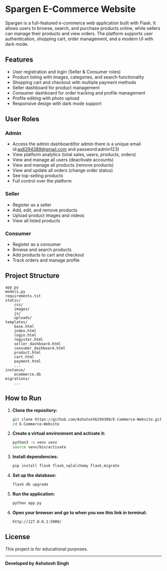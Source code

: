 # Spargen E-Commerce Website

Spargen is a full-featured e-commerce web application built with Flask. It allows users to browse, search, and purchase products online, while sellers can manage their products and view orders. The platform supports user authentication, shopping cart, order management, and a modern UI with dark mode.

## Features

- User registration and login (Seller & Consumer roles)
- Product listing with images, categories, and search functionality
- Shopping cart and checkout with multiple payment methods
- Seller dashboard for product management
- Consumer dashboard for order tracking and profile management
- Profile editing with photo upload
- Responsive design with dark mode support

## User Roles

### Admin
- Access the admin dashboard(for admin there is a unique email id:as6294389@gmail.com and password:admin123)
- View platform analytics (total sales, users, products, orders)
- View and manage all users (deactivate accounts)
- View and manage all products (remove products)
- View and update all orders (change order status)
- See top-selling products
- Full control over the platform

### Seller
- Register as a seller
- Add, edit, and remove products
- Upload product images and videos
- View all listed products

### Consumer
- Register as a consumer
- Browse and search products
- Add products to cart and checkout
- Track orders and manage profile

## Project Structure

```
app.py
models.py
requirements.txt
static/
    css/
    images/
    js/
    uploads/
templates/
    base.html
    index.html
    login.html
    register.html
    seller_dashboard.html
    consumer_dashboard.html
    product.html
    cart.html
    payment.html
    ...
instance/
    ecommerce.db
migrations/
    ...
```

## How to Run

1. **Clone the repository:**
   ```sh
   git clone https://github.com/Ashutosh6294389/E-Commerce-Website.git
   cd E-Commerce-Website
   ```

2. **Create a virtual environment and activate it:**
   ```sh
   python3 -m venv venv
   source venv/bin/activate
   ```

3. **Install dependencies:**
   ```sh
   pip install flask flask_sqlalchemy flask_migrate
   ```

4. **Set up the database:**
   ```sh
   flask db upgrade
   ```

5. **Run the application:**
   ```sh
   python app.py
   ```

6. **Open your browser and go to when  you see this link in terminal:**
   ```
   http://127.0.0.1:5000/
   ```


## License

This project is for educational purposes.

---

**Developed by Ashutosh Singh**